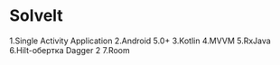 # Solvelt

1.Single Activity Application
2.Android 5.0+
3.Kotlin
4.MVVM
5.RxJava
6.Hilt-обертка Dagger 2
7.Room